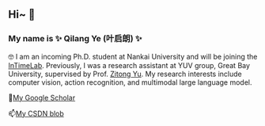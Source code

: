 ## Hi~ 👋

### My name is ✨ Qilang Ye (叶启朗) ✨

🤓 I am an incoming Ph.D. student at Nankai University and will be joining the [InTimeLab](https://intimelab.github.io/). Previously, I was a research assistant at YUV group, Great Bay University, supervised by Prof. [Zitong Yu](https://zitongyu.github.io/). My research interests include computer vision, action recognition, and multimodal large language model.

🌱[My Google Scholar](https://scholar.google.com/citations?hl=zh-CN&user=1joiJpUAAAAJ)

📫[My CSDN blob](https://blog.csdn.net/rikeilong?type=blog)

<!--
**rikeilong/rikeilong** is a ✨ _special_ ✨ repository because its `README.md` (this file) appears on your GitHub profile.

Here are some ideas to get you started:

- 🔭 I’m currently working on ...
- 🌱 I’m currently learning ...
- 👯 I’m looking to collaborate on ...
- 🤔 I’m looking for help with ...
- 💬 Ask me about ...
- 📫 How to reach me: ...
- 😄 Pronouns: ...
- ⚡ Fun fact: ...
-->
